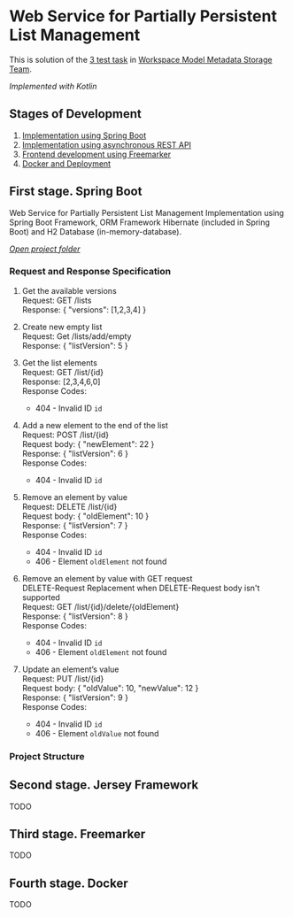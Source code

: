 # Web Service for Partially Persistent List Management

This is solution of the [3 test task](https://gist.github.com/mmazurkevich/a96393788246f85b2d2adf2cbff2af0e) in [Workspace Model Metadata Storage Team](https://internship.jetbrains.com/projects/1327/).

_Implemented with Kotlin_

## Stages of Development
1. [Implementation using Spring Boot](#stage1)
2. [Implementation using asynchronous REST API](#stage2)
3. [Frontend development using Freemarker](#stage3)
4. [Docker and Deployment](#stage4)

## <a name="stage1"></a>First stage. Spring Boot
Web Service for Partially Persistent List Management Implementation using Spring Boot Framework, ORM Framework Hibernate (included in Spring Boot) and H2 Database (in-memory-database).

[_Open project folder_](https://github.com/BagritsevichStepan/wmms-test-task3/tree/main/wmms-test-task3)

### Request and Response Specification
1. Get the available versions<br />
  Request: GET /lists<br />
  Response: { "versions": [1,2,3,4] }

2. Create new empty list<br />
  Request: Get /lists/add/empty<br />
  Response: { "listVersion": 5 }

3. Get the list elements<br />
  Request: GET /list/{id}<br />
  Response: [2,3,4,6,0]<br />
  Response Codes:<br />
    * 404 - Invalid ID `id`

4. Add a new element to the end of the list<br />
  Request: POST /list/{id}<br />
  Request body: { "newElement": 22 }<br />
  Response: { "listVersion": 6 }<br />
  Response Codes:<br />
    * 404 - Invalid ID `id`

5. Remove an element by value<br />
  Request: DELETE /list/{id}<br />
  Request body: { "oldElement": 10 }<br />
  Response: { "listVersion": 7 }<br />
  Response Codes:<br />
    * 404 - Invalid ID `id`
    * 406 - Element `oldElement` not found
  
6. Remove an element by value with GET request<br />
  DELETE-Request Replacement when DELETE-Request body isn't supported<br />
  Request: GET /list/{id}/delete/{oldElement}<br />
  Response: { "listVersion": 8 }<br />
  Response Codes:<br />
    * 404 - Invalid ID `id`
    * 406 - Element `oldElement` not found

7. Update an element’s value<br />
  Request: PUT /list/{id}<br />
  Request body: { "oldValue": 10, "newValue": 12 }<br />
  Response: { "listVersion": 9 }<br />
  Response Codes:<br />
    * 404 - Invalid ID `id`
    * 406 - Element `oldValue` not found

### Project Structure

## <a name="stage2"></a>Second stage. Jersey Framework
TODO

## <a name="stage3"></a>Third stage. Freemarker
TODO

## <a name="stage4"></a>Fourth stage. Docker
TODO
